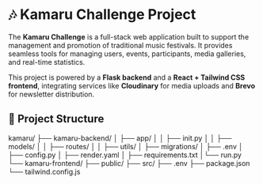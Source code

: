 # 🎶 Kamaru Challenge Project

The **Kamaru Challenge** is a full-stack web application built to support the management and promotion of traditional music festivals. It provides seamless tools for managing users, events, participants, media galleries, and real-time statistics.

This project is powered by a **Flask backend** and a **React + Tailwind CSS frontend**, integrating services like **Cloudinary** for media uploads and **Brevo** for newsletter distribution.

## 📁 Project Structure

kamaru/ 
  ├── kamaru-backend/ 
    │ ├── app/ 
        │ │ ├── init.py 
        │ │ ├── models/ 
        │ │ ├── routes/
        │ │ ├── utils/
        │ ├── migrations/ 
    │ ├── .env 
    │ ├── config.py 
    │ ├── render.yaml 
    │ ├── requirements.txt 
    │└── run.py 
  └── kamaru-frontend/ 
      ├── public/ 
      ├── src/ 
      ├── .env 
      ├── package.json 
      └── tailwind.config.js
